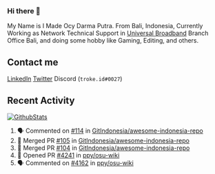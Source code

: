 ### Hi there 👋

My Name is I Made Ocy Darma Putra. From Bali, Indonesia, Currently Working as Network Technical Support in [Universal Broadband](https://universal.net.id) Branch Office Bali, and doing some hobby like Gaming, Editing, and others.

## Contact me

[LinkedIn](https://linkedin.com/in/troke) [Twitter](https://twitter.com/darma_ochi) Discord (`troke.id#0027`)

## Recent Activity

[![GithubStats](https://github-readme-stats.vercel.app/api?username=troke12&show_icons=true)](https://github.com/troke12)

<!--START_SECTION:activity-->
1. 🗣 Commented on [#114](https://github.com/GitIndonesia/awesome-indonesia-repo/issues/114) in [GitIndonesia/awesome-indonesia-repo](https://github.com/GitIndonesia/awesome-indonesia-repo)
2. 🎉 Merged PR [#105](https://github.com/GitIndonesia/awesome-indonesia-repo/pull/105) in [GitIndonesia/awesome-indonesia-repo](https://github.com/GitIndonesia/awesome-indonesia-repo)
3. 🎉 Merged PR [#104](https://github.com/GitIndonesia/awesome-indonesia-repo/pull/104) in [GitIndonesia/awesome-indonesia-repo](https://github.com/GitIndonesia/awesome-indonesia-repo)
4. 💪 Opened PR [#4241](https://github.com/ppy/osu-wiki/pull/4241) in [ppy/osu-wiki](https://github.com/ppy/osu-wiki)
5. 🗣 Commented on [#4162](https://github.com/ppy/osu-wiki/issues/4162) in [ppy/osu-wiki](https://github.com/ppy/osu-wiki)
<!--END_SECTION:activity-->

